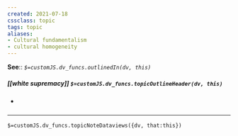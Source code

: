 ```yaml
---
created: 2021-07-18
cssclass: topic
tags: topic
aliases:
- Cultural fundamentalism
- cultural homogeneity
---
```


**See**:: 
*`$=customJS.dv_funcs.outlinedIn(dv, this)`*

##### [[white supremacy]] `$=customJS.dv_funcs.topicOutlineHeader(dv, this)`
- 

### <hr class="dataviews"/>
`$=customJS.dv_funcs.topicNoteDataviews({dv, that:this})`
